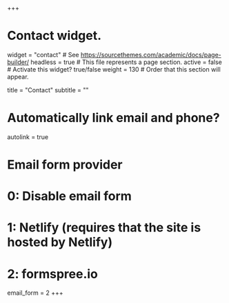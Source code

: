 +++
# Contact widget.
widget = "contact"  # See https://sourcethemes.com/academic/docs/page-builder/
headless = true  # This file represents a page section.
active = false  # Activate this widget? true/false
weight = 130  # Order that this section will appear.

title = "Contact"
subtitle = ""

# Automatically link email and phone?


autolink = true


# Email form provider
#   0: Disable email form
#   1: Netlify (requires that the site is hosted by Netlify)
#   2: formspree.io



email_form = 2
+++

